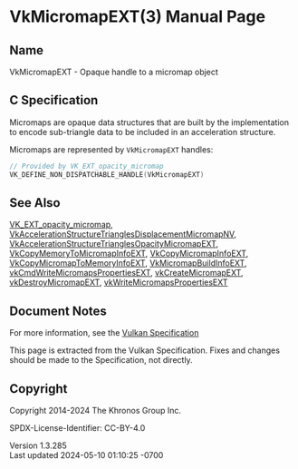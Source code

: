 # VkMicromapEXT(3) Manual Page

## Name

VkMicromapEXT - Opaque handle to a micromap object



## <a href="#_c_specification" class="anchor"></a>C Specification

Micromaps are opaque data structures that are built by the
implementation to encode sub-triangle data to be included in an
acceleration structure.

Micromaps are represented by `VkMicromapEXT` handles:

``` c
// Provided by VK_EXT_opacity_micromap
VK_DEFINE_NON_DISPATCHABLE_HANDLE(VkMicromapEXT)
```

## <a href="#_see_also" class="anchor"></a>See Also

[VK_EXT_opacity_micromap](https://registry.khronos.org/vulkan/specs/1.3-extensions/man/html/VK_EXT_opacity_micromap.html),
[VkAccelerationStructureTrianglesDisplacementMicromapNV](https://registry.khronos.org/vulkan/specs/1.3-extensions/man/html/VkAccelerationStructureTrianglesDisplacementMicromapNV.html),
[VkAccelerationStructureTrianglesOpacityMicromapEXT](https://registry.khronos.org/vulkan/specs/1.3-extensions/man/html/VkAccelerationStructureTrianglesOpacityMicromapEXT.html),
[VkCopyMemoryToMicromapInfoEXT](https://registry.khronos.org/vulkan/specs/1.3-extensions/man/html/VkCopyMemoryToMicromapInfoEXT.html),
[VkCopyMicromapInfoEXT](https://registry.khronos.org/vulkan/specs/1.3-extensions/man/html/VkCopyMicromapInfoEXT.html),
[VkCopyMicromapToMemoryInfoEXT](https://registry.khronos.org/vulkan/specs/1.3-extensions/man/html/VkCopyMicromapToMemoryInfoEXT.html),
[VkMicromapBuildInfoEXT](https://registry.khronos.org/vulkan/specs/1.3-extensions/man/html/VkMicromapBuildInfoEXT.html),
[vkCmdWriteMicromapsPropertiesEXT](https://registry.khronos.org/vulkan/specs/1.3-extensions/man/html/vkCmdWriteMicromapsPropertiesEXT.html),
[vkCreateMicromapEXT](https://registry.khronos.org/vulkan/specs/1.3-extensions/man/html/vkCreateMicromapEXT.html),
[vkDestroyMicromapEXT](https://registry.khronos.org/vulkan/specs/1.3-extensions/man/html/vkDestroyMicromapEXT.html),
[vkWriteMicromapsPropertiesEXT](https://registry.khronos.org/vulkan/specs/1.3-extensions/man/html/vkWriteMicromapsPropertiesEXT.html)

## <a href="#_document_notes" class="anchor"></a>Document Notes

For more information, see the <a
href="https://registry.khronos.org/vulkan/specs/1.3-extensions/html/vkspec.html#VkMicromapEXT"
target="_blank" rel="noopener">Vulkan Specification</a>

This page is extracted from the Vulkan Specification. Fixes and changes
should be made to the Specification, not directly.

## <a href="#_copyright" class="anchor"></a>Copyright

Copyright 2014-2024 The Khronos Group Inc.

SPDX-License-Identifier: CC-BY-4.0

Version 1.3.285  
Last updated 2024-05-10 01:10:25 -0700
